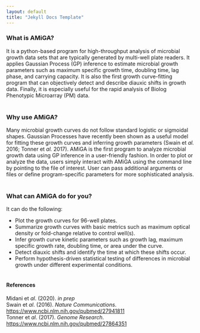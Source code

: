 ```yaml
---
layout: default
title: "Jekyll Docs Template"
---
```



### What is AMiGA?

It is a python-based program for high-throughput analysis of microbial growth data sets that are typically generated by multi-well plate readers. It applies Gaussian Process (GP<a></a>) inference to estimate microbial growth parameters such as maximum specific growth time, doubling time, lag phase, and carrying capacity. It is also the first growth curve-fitting program that can objectively detect and describe diauxic shifts in growth data. Finally, it is especially useful for the rapid analysis of Biolog Phenotypic Microarray (PM<a></a>) data.
<br /><br />

### Why use AMiGA?

Many microbial growth curves do not follow standard logistic or sigmoidal shapes. Gaussian Processes have recently been shown as a useful model for fitting these growth curves and inferring growth parameters (Swain et *al.* 2016; Tonner et *al.* 2017<a></a>). AMiGA is the first program to analyze microbial growth data using GP inference in a user-friendly fashion. In order to plot or analyze the data, users simply interact with AMiGA using the command line by pointing to the file of interest. User can pass additional arguments or files or define program-specific parameters for more sophisticated analysis.
<br /><br />

### What can AMiGA do for you?

It can do the following:
- Plot the growth curves for 96-well plates.
- Summarize growth curves with basic metrics such as maximum optical density or fold-change relative to control well\(s<a></a>).
- Infer growth curve kinetic parameters such as growth lag, maximum specific growth rate, doubling time, or area under the curve.
- Detect diauxic shifts and identify the time at which these shifts occur.
- Perform hypothesis-driven statistical testing of differences in microbial growth under different experimental conditions.
<br /><br />

#### References

Midani et *al*. (2020<a></a>). *in prep*
<br />
Swain et *al*. (2016<a></a>). *Nature Communications*. <a href="https://www.ncbi.nlm.nih.gov/pubmed/27941811">https://www.ncbi.nlm.nih.gov/pubmed/27941811</a>
<br />
Tonner et *al*. (2017<a></a>). *Genome Research*. <a href="https://www.ncbi.nlm.nih.gov/pubmed/27864351">https://www.ncbi.nlm.nih.gov/pubmed/27864351</a>
<br />
